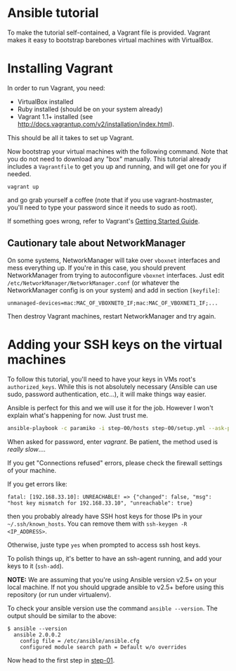 Ansible tutorial
================

To make the tutorial self-contained, a Vagrant file is provided. Vagrant makes
it easy to bootstrap barebones virtual machines with VirtualBox.

# Installing Vagrant

In order to run Vagrant, you need:

- VirtualBox installed
- Ruby installed (should be on your system already)
- Vagrant 1.1+ installed (see
  http://docs.vagrantup.com/v2/installation/index.html).

This should be all it takes to set up Vagrant.

Now bootstrap your virtual machines with the following command. Note that you do
not need to download any "box" manually. This tutorial already includes a
`Vagrantfile` to get you up and running, and will get one for you if needed.

`vagrant up`

and go grab yourself a coffee (note that if you use vagrant-hostmaster, you'll need 
to type your password since it needs to sudo as root).

If something goes wrong, refer to Vagrant's [Getting Started
Guide](http://docs.vagrantup.com/v2/getting-started/index.html).

## Cautionary tale about NetworkManager

On some systems, NetworkManager will take over `vboxnet` interfaces and mess
everything up. If you're in this case, you should prevent NetworkManager from
trying to autoconfigure `vboxnet` interfaces. Just edit
`/etc/NetworkManager/NetworkManager.conf` (or whatever the NetworkManager config
is on your system) and add in section `[keyfile]`:

    unmanaged-devices=mac:MAC_OF_VBOXNET0_IF;mac:MAC_OF_VBOXNET1_IF;...

Then destroy Vagrant machines, restart NetworkManager and try again.

# Adding your SSH keys on the virtual machines

To follow this tutorial, you'll need to have your keys in VMs root's `authorized_keys`. 
While this is not absolutely necessary (Ansible can use sudo, password authentication, 
etc...), it will make things way easier.

Ansible is perfect for this and we will use it for the job. However I won't
explain what's happening for now. Just trust me.

```bash
ansible-playbook -c paramiko -i step-00/hosts step-00/setup.yml --ask-pass --become
```

When asked for password, enter _vagrant_. Be patient, the method used is
_really slow_....


If you get "Connections refused" errors, please check the firewall settings of your machine.

If you get errors like:

```
fatal: [192.168.33.10]: UNREACHABLE! => {"changed": false, "msg": "host key mismatch for 192.168.33.10", "unreachable": true}
```

then you probably already have SSH host keys for those IPs in your
`~/.ssh/known_hosts`. You can remove them with `ssh-keygen -R
<IP_ADDRESS>`.

Otherwise, juste type `yes` when prompted to access ssh host keys.

To polish things up, it's better to have an ssh-agent running, and add your keys 
to it (`ssh-add`).

**NOTE:** We are assuming that you're using Ansible version v2.5+ on your local machine. If not you should upgrade ansible to v2.5+ before using this repository (or run under virtualenv).

To check your ansible version use the command `ansible --version`. The output should be similar to the above:

    $ ansible --version
      ansible 2.0.0.2
        config file = /etc/ansible/ansible.cfg
        configured module search path = Default w/o overrides

Now head to the first step in [step-01](https://github.com/leucos/ansible-tuto/tree/master/step-01).

